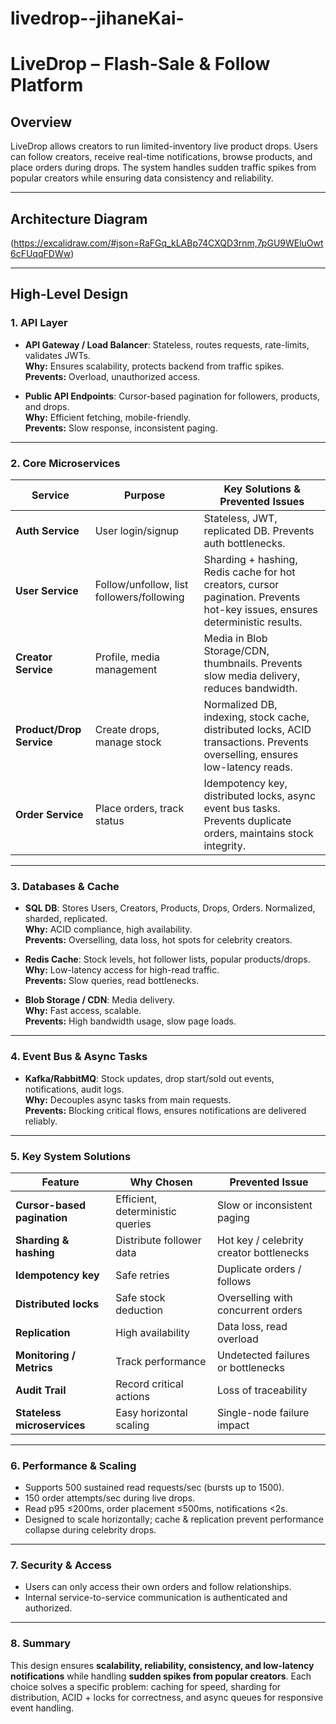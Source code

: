 # livedrop--jihaneKai-
# LiveDrop – Flash-Sale & Follow Platform

## Overview
LiveDrop allows creators to run limited-inventory live product drops. Users can follow creators, receive real-time notifications, browse products, and place orders during drops. The system handles sudden traffic spikes from popular creators while ensuring data consistency and reliability.

---

## Architecture Diagram
(https://excalidraw.com/#json=RaFGq_kLABp74CXQD3rnm,7pGU9WEluOwt6cFUqqFDWw)

---

## High-Level Design

### 1. API Layer
- **API Gateway / Load Balancer**: Stateless, routes requests, rate-limits, validates JWTs.  
  **Why:** Ensures scalability, protects backend from traffic spikes.  
  **Prevents:** Overload, unauthorized access.

- **Public API Endpoints**: Cursor-based pagination for followers, products, and drops.  
  **Why:** Efficient fetching, mobile-friendly.  
  **Prevents:** Slow response, inconsistent paging.

---

### 2. Core Microservices
| Service | Purpose | Key Solutions & Prevented Issues |
|---------|---------|---------------------------------|
| **Auth Service** | User login/signup | Stateless, JWT, replicated DB. Prevents auth bottlenecks. |
| **User Service** | Follow/unfollow, list followers/following | Sharding + hashing, Redis cache for hot creators, cursor pagination. Prevents hot-key issues, ensures deterministic results. |
| **Creator Service** | Profile, media management | Media in Blob Storage/CDN, thumbnails. Prevents slow media delivery, reduces bandwidth. |
| **Product/Drop Service** | Create drops, manage stock | Normalized DB, indexing, stock cache, distributed locks, ACID transactions. Prevents overselling, ensures low-latency reads. |
| **Order Service** | Place orders, track status | Idempotency key, distributed locks, async event bus tasks. Prevents duplicate orders, maintains stock integrity.

---

### 3. Databases & Cache
- **SQL DB**: Stores Users, Creators, Products, Drops, Orders. Normalized, sharded, replicated.  
  **Why:** ACID compliance, high availability.  
  **Prevents:** Overselling, data loss, hot spots for celebrity creators.

- **Redis Cache**: Stock levels, hot follower lists, popular products/drops.  
  **Why:** Low-latency access for high-read traffic.  
  **Prevents:** Slow queries, read bottlenecks.

- **Blob Storage / CDN**: Media delivery.  
  **Why:** Fast access, scalable.  
  **Prevents:** High bandwidth usage, slow page loads.

---

### 4. Event Bus & Async Tasks
- **Kafka/RabbitMQ**: Stock updates, drop start/sold out events, notifications, audit logs.  
  **Why:** Decouples async tasks from main requests.  
  **Prevents:** Blocking critical flows, ensures notifications are delivered reliably.

---

### 5. Key System Solutions
| Feature | Why Chosen | Prevented Issue |
|---------|-----------|----------------|
| **Cursor-based pagination** | Efficient, deterministic queries | Slow or inconsistent paging |
| **Sharding & hashing** | Distribute follower data | Hot key / celebrity creator bottlenecks |
| **Idempotency key** | Safe retries | Duplicate orders / follows |
| **Distributed locks** | Safe stock deduction | Overselling with concurrent orders |
| **Replication** | High availability | Data loss, read overload |
| **Monitoring / Metrics** | Track performance | Undetected failures or bottlenecks |
| **Audit Trail** | Record critical actions | Loss of traceability |
| **Stateless microservices** | Easy horizontal scaling | Single-node failure impact |

---

### 6. Performance & Scaling
- Supports 500 sustained read requests/sec (bursts up to 1500).  
- 150 order attempts/sec during live drops.  
- Read p95 ≤200ms, order placement ≤500ms, notifications <2s.  
- Designed to scale horizontally; cache & replication prevent performance collapse during celebrity drops.

---

### 7. Security & Access
- Users can only access their own orders and follow relationships.  
- Internal service-to-service communication is authenticated and authorized.

---

### 8. Summary
This design ensures **scalability, reliability, consistency, and low-latency notifications** while handling **sudden spikes from popular creators**. Each choice solves a specific problem: caching for speed, sharding for distribution, ACID + locks for correctness, and async queues for responsive event handling.
